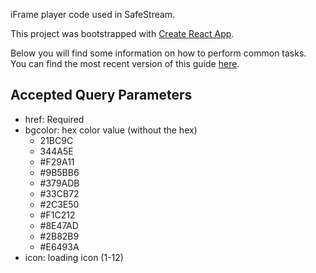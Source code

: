 iFrame player code used in SafeStream.

This project was bootstrapped with [Create React App](https://github.com/facebookincubator/create-react-app).

Below you will find some information on how to perform common tasks.<br>
You can find the most recent version of this guide [here](https://github.com/facebookincubator/create-react-app/blob/master/packages/react-scripts/template/README.md).



## Accepted Query Parameters
- href: Required
- bgcolor: hex color value (without the hex)
  - 21BC9C
  - 344A5E
  - #F29A11
  - #9B5BB6
  - #379ADB
  - #33CB72
  - #2C3E50
  - #F1C212
  - #8E47AD
  - #2B82B9
  - #E6493A
- icon: loading icon (1-12)

